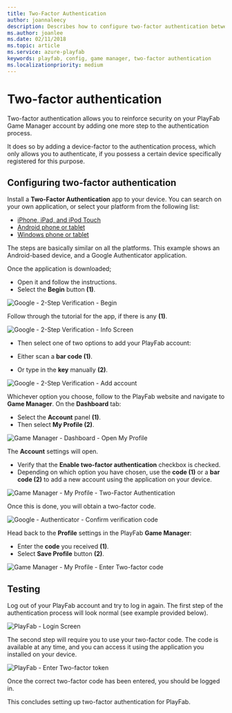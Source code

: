 ```yaml
---
title: Two-Factor Authentication
author: joannaleecy
description: Describes how to configure two-factor authentication between a device with an authenticator app and PlayFab.
ms.author: joanlee
ms.date: 02/11/2018
ms.topic: article
ms.service: azure-playfab
keywords: playfab, config, game manager, two-factor authentication
ms.localizationpriority: medium
---
```


# Two-factor authentication

Two-factor authentication allows you to reinforce security on your PlayFab Game Manager account by adding one more step to the authentication process.

It does so by adding a device-factor to the authentication process, which only allows you to authenticate, if you possess a certain device specifically registered for this purpose.

## Configuring two-factor authentication

Install a **Two-Factor Authentication** app to your device. You can search on your own application, or select your platform from the following list:

- [iPhone, iPad, and iPod Touch](https://itunes.apple.com/us/app/google-authenticator/id388497605?mt=8)
- [Android phone or tablet](https://play.google.com/store/apps/details?id=com.google.android.apps.authenticator2)
- [Windows phone or tablet](https://www.windowsphone.com/store/app/authenticator/e7994dbc-2336-4950-91ba-ca22d653759b)

The steps are basically similar on all the platforms. This example shows an Android-based device, and a Google Authenticator application.

Once the application is downloaded;

- Open it and follow the instructions.
- Select the **Begin** button **(1)**.

![Google - 2-Step Verification - Begin](media/tutorials/google-2-step-verification-begin.png)  

Follow through the tutorial for the app, if there is any **(1)**.

![Google - 2-Step Verification - Info Screen](media/tutorials/google-2-step-verification-info-screen.png)  

- Then select one of two options to add your PlayFab account:

- Either scan a **bar code (1)**.
- Or type in the **key** manually **(2)**.

![Google - 2-Step Verification - Add account](media/tutorials/google-2-step-verification-add-account.png)  

Whichever option you choose, follow to the PlayFab website and navigate to **Game Manager**. On the **Dashboard** tab:

- Select the **Account** panel **(1)**.
- Then select **My Profile (2)**.

![Game Manager - Dashboard - Open My Profile](media/tutorials/game-manager-dashboard-open-my-profile.png)  

The **Account** settings will open.

- Verify that the **Enable two-factor authentication** checkbox is checked.
- Depending on which option you have chosen, use the **code (1)** or a **bar code (2)** to add a new account using the application on your device.

![Game Manager - My Profile - Two-Factor Authentication](media/tutorials/game-manager-my-profile-two-factor-authentication.png)  

Once this is done, you will obtain a two-factor code.

![Google - Authenticator - Confirm verification code](media/tutorials/google-authenticator-confirm-verification-code.png)

Head back to the **Profile** settings in the PlayFab **Game Manager**:

- Enter the **code** you received **(1)**.
- Select **Save Profile** button **(2)**.

![Game Manager - My Profile - Enter Two-factor code](media/tutorials/game-manager-my-profile-enter-two-factor-code.png)

## Testing

Log out of your PlayFab account and try to log in again. The first step of the authentication process will look normal (see example provided below).

![PlayFab - Login Screen](media/tutorials/playfab-login-screen.png)

The second step will require you to use your two-factor code. The code is available at any time, and you can access it using the application you installed on your device.

![PlayFab - Enter Two-factor token](media/tutorials/playfab-enter-two-factor-token.png)

Once the correct two-factor code has been entered, you should be logged in.

This concludes setting up two-factor authentication for PlayFab.
